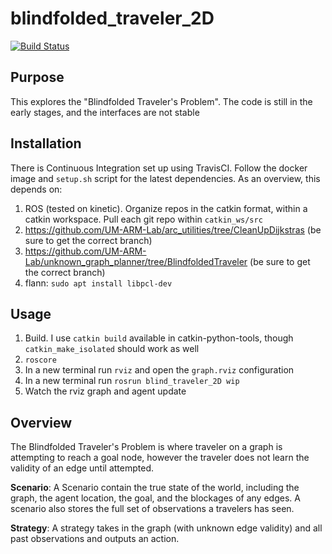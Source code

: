 # blindfolded_traveler_2D

[![Build Status](https://travis-ci.com/UM-ARM-Lab/blindfolded_traveler_2D.svg?branch=master)](https://travis-ci.com/UM-ARM-Lab/blindfolded_traveler_2D)


## Purpose
This explores the "Blindfolded Traveler's Problem". The code is still in the early stages, and the interfaces are not stable

## Installation
There is Continuous Integration set up using TravisCI. Follow the docker image and `setup.sh` script for the latest dependencies.
As an overview, this depends on:

1. ROS (tested on kinetic). Organize repos in the catkin format, within a catkin workspace. Pull each git repo within `catkin_ws/src`
1. https://github.com/UM-ARM-Lab/arc_utilities/tree/CleanUpDijkstras (be sure to get the correct branch)
2. https://github.com/UM-ARM-Lab/unknown_graph_planner/tree/BlindfoldedTraveler (be sure to get the correct branch)
3. flann: `sudo apt install libpcl-dev`

## Usage
1. Build. I use `catkin build` available in catkin-python-tools, though `catkin_make_isolated` should work as well
1. `roscore`
2. In a new terminal run `rviz` and open the `graph.rviz` configuration
2. In a new terminal run `rosrun blind_traveler_2D wip`
4. Watch the rviz graph and agent update

## Overview

The Blindfolded Traveler's Problem is where traveler on a graph is attempting to reach a goal node, however the traveler does not learn the validity of an edge until attempted. 

**Scenario**: A Scenario contain the true state of the world, including the graph, the agent location, the goal, and the blockages of any edges. A scenario also stores the full set of observations a travelers has seen.

**Strategy**: A strategy takes in the graph (with unknown edge validity) and all past observations and outputs an action.
